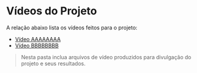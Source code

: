 # Vídeos do Projeto

A relação abaixo lista os vídeos feitos para o projeto:

- [Vídeo AAAAAAAA]()
- [Vídeo BBBBBBBB]()

> Nesta pasta inclua arquivos de vídeo produzidos para divulgação do
> projeto e seus resultados.
